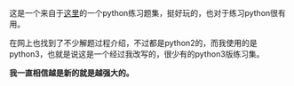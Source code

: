 这是一个来自于[这里](https://github.com/Yixiaohan/show-me-the-code)的一个python练习题集，挺好玩的，也对于练习python很有用。

在网上也找到了不少解题过程介绍，不过都是python2的，而我使用的是python3，也就是说这是一个经过我改写的，很少有的python3版练习集。

**我一直相信越是新的就是越强大的。**
